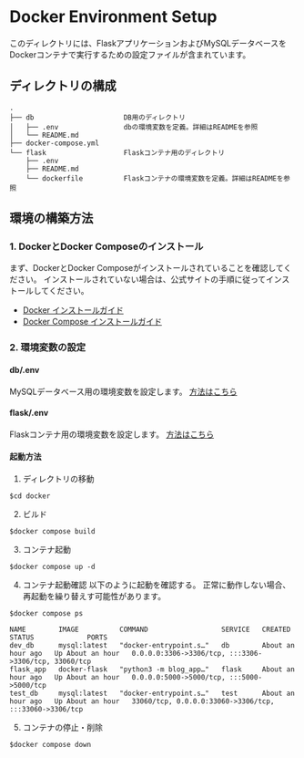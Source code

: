 # Docker Environment Setup

このディレクトリには、FlaskアプリケーションおよびMySQLデータベースをDockerコンテナで実行するための設定ファイルが含まれています。


## ディレクトリの構成
```
.
├── db                      DB用のディレクトリ
│   ├── .env                dbの環境変数を定義。詳細はREADMEを参照
│   └── README.md
├── docker-compose.yml
└── flask                   Flaskコンテナ用のディレクトリ
    ├── .env
    ├── README.md
    └── dockerfile          Flaskコンテナの環境変数を定義。詳細はREADMEを参照
```

## 環境の構築方法

### 1. DockerとDocker Composeのインストール
まず、DockerとDocker Composeがインストールされていることを確認してください。
インストールされていない場合は、公式サイトの手順に従ってインストールしてください。
- [Docker インストールガイド](https://docs.docker.com/get-docker/)
- [Docker Compose インストールガイド](https://docs.docker.com/compose/install/)

### 2. 環境変数の設定

#### db/.env
MySQLデータベース用の環境変数を設定します。
[方法はこちら](docker/db/README.md)

#### flask/.env
Flaskコンテナ用の環境変数を設定します。
[方法はこちら](docker/flask/README.md)

#### 起動方法
1. ディレクトリの移動
```
$cd docker
```

2. ビルド
```
$docker compose build
```

3. コンテナ起動
```
$docker compose up -d
```

4. コンテナ起動確認
以下のように起動を確認する。
正常に動作しない場合、再起動を繰り替えす可能性があります。
```
$docker compose ps

NAME        IMAGE          COMMAND                  SERVICE   CREATED             STATUS             PORTS
dev_db      mysql:latest   "docker-entrypoint.s…"   db        About an hour ago   Up About an hour   0.0.0.0:3306->3306/tcp, :::3306->3306/tcp, 33060/tcp
flask_app   docker-flask   "python3 -m blog_app…"   flask     About an hour ago   Up About an hour   0.0.0.0:5000->5000/tcp, :::5000->5000/tcp
test_db     mysql:latest   "docker-entrypoint.s…"   test      About an hour ago   Up About an hour   33060/tcp, 0.0.0.0:33060->3306/tcp, :::33060->3306/tcp

```

5. コンテナの停止・削除
```
$docker compose down
```